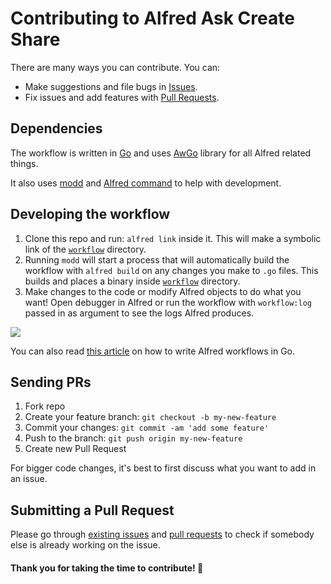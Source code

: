 # Contributing to Alfred Ask Create Share
There are many ways you can contribute. You can:
- Make suggestions and file bugs in [Issues](../../issues/).
- Fix issues and add features with [Pull Requests](../../pulls/).

## Dependencies
The workflow is written in [Go](https://golang.org/) and uses [AwGo](https://github.com/deanishe/awgo) library for all Alfred related things.

It also uses [modd](https://github.com/cortesi/modd) and [Alfred command](https://godoc.org/github.com/jason0x43/go-alfred/alfred) to help with development.

## Developing the workflow
1. Clone this repo and run: `alfred link` inside it. This will make a symbolic link of the [`workflow`](workflow) directory.
2. Running `modd` will start a process that will automatically build the workflow with `alfred build` on any changes you make to `.go` files. This builds and places a binary inside [`workflow`](workflow) directory.
3. Make changes to the code or modify Alfred objects to do what you want! Open debugger in Alfred or run the workflow with `workflow:log` passed in as argument to see the logs Alfred produces.

![](https://i.imgur.com/FZ91Qkc.png)

You can also read [this article](https://medium.com/@nikitavoloboev/writing-alfred-workflows-in-go-2a44f62dc432) on how to write Alfred workflows in Go.

## Sending PRs
1. Fork repo
2. Create your feature branch: `git checkout -b my-new-feature`
3. Commit your changes: `git commit -am 'add some feature'`
4. Push to the branch: `git push origin my-new-feature`
5. Create new Pull Request

For bigger code changes, it's best to first discuss what you want to add in an issue.

## Submitting a Pull Request
Please go through [existing issues](../../issues/) and [pull requests](../../pulls/) to check if somebody else is already working on the issue.

#### Thank you for taking the time to contribute! 💜